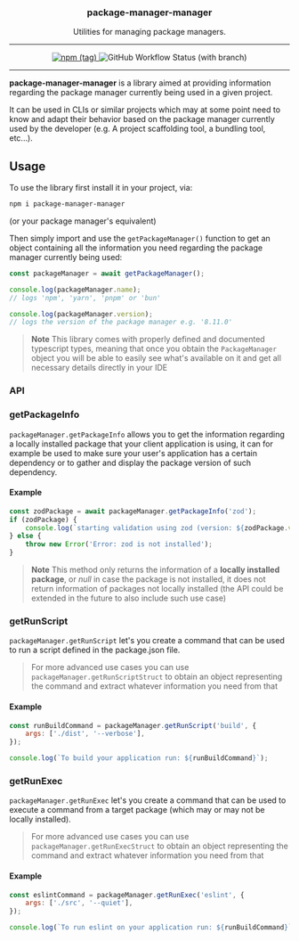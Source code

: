 <p align="center">
  <h3 align="center">package-manager-manager</h3>

  <p align="center">
    Utilities for managing package managers.
  </p>
</p>

---

<p align="center">
  <a href="https://npmjs.com/package/package-manager-manager" target="_blank">
		<img alt="npm (tag)" src="https://img.shields.io/npm/v/package-manager-manager/latest?color=3777FF&style=flat-square" />
	</a>
	<img alt="GitHub Workflow Status (with branch)" src="https://img.shields.io/github/actions/workflow/status/james-elicx/package-manager-manager/release.yml?branch=main&color=95FF38&style=flat-square" />
</p>

---

**package-manager-manager** is a library aimed at providing information regarding the package manager currently being used in a given project.

It can be used in CLIs or similar projects which may at some point need to know and adapt their behavior based on the package manager currently used by the developer (e.g. A project scaffolding tool, a bundling tool, etc...).

## Usage

To use the library first install it in your project, via:

```sh
npm i package-manager-manager
```

(or your package manager's equivalent)

Then simply import and use the `getPackageManager()` function to get an object containing all the information you need regarding the package manager currently being used:

```js
const packageManager = await getPackageManager();

console.log(packageManager.name);
// logs 'npm', 'yarn', 'pnpm' or 'bun'

console.log(packageManager.version);
// logs the version of the package manager e.g. '8.11.0'
```

> **Note**
> This library comes with properly defined and documented typescript types, meaning that once you obtain the `PackageManager` object you will be able to easily see what's available on it and get all necessary details directly in your IDE

### API

### getPackageInfo

`packageManager.getPackageInfo` allows you to get the information regarding a locally installed package that your client application is using, it can for example be used to make sure your user's application has a certain dependency or to gather and display the package version of such dependency.

#### Example

```js
const zodPackage = await packageManager.getPackageInfo('zod');
if (zodPackage) {
	console.log(`starting validation using zod (version: ${zodPackage.version}`);
} else {
	throw new Error('Error: zod is not installed');
}
```

> **Note**
> This method only returns the information of a **locally installed package**, or _null_ in case the package is not installed, it does not return information of packages not locally installed (the API could be extended in the future to also include such use case)

### getRunScript

`packageManager.getRunScript` let's you create a command that can be used to run a script defined in the package.json file.

> For more advanced use cases you can use `packageManager.getRunScriptStruct` to obtain an object representing the command and extract whatever information you need from that

#### Example

```js
const runBuildCommand = packageManager.getRunScript('build', {
	args: ['./dist', '--verbose'],
});

console.log(`To build your application run: ${runBuildCommand}`);
```

### getRunExec

`packageManager.getRunExec` let's you create a command that can be used to execute a command from a target package (which may or may not be locally installed).

> For more advanced use cases you can use `packageManager.getRunExecStruct` to obtain an object representing the command and extract whatever information you need from that

#### Example

```js
const eslintCommand = packageManager.getRunExec('eslint', {
	args: ['./src', '--quiet'],
});

console.log(`To run eslint on your application run: ${runBuildCommand}`);
```
